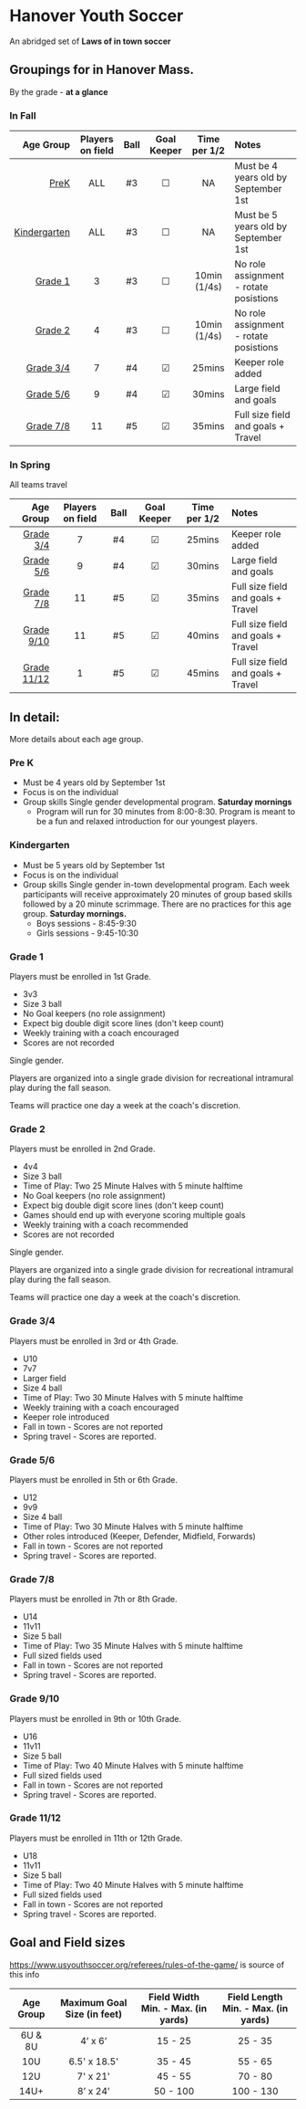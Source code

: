 # Hanover Youth Soccer

An abridged set of **Laws of in town soccer**

## Groupings for in Hanover Mass.

By the grade - **at a glance**

### In Fall
Age Group                      | Players on field | Ball       |Goal Keeper   | Time per 1/2 | Notes
 ----------------------------: | :--------------: | :------------: | :----------: | :----------: | :-------
[PreK](#PreK)                  | ALL              | #3              | &#9744;      | NA           | Must be 4 years old by September 1st
[Kindergarten](#Kindergarten)  | ALL              | #3              | &#9744;      | NA           | Must be 5 years old by September 1st
[Grade 1](#Grade1)             | 3                | #3              | &#9744;      | 10min (1/4s) | No role assignment - rotate posistions
[Grade 2](#Grade2)             | 4                | #3              | &#9744;      | 10min (1/4s) | No role assignment - rotate posistions
[Grade 3/4](#Grade34)          | 7                | #4              | &#9745;      | 25mins       | Keeper role added 
[Grade 5/6](#Grade56)          | 9                | #4              | &#9745;      | 30mins       | Large field and goals
[Grade 7/8](#Grade78)          | 11               | #5              | &#9745;      | 35mins       | Full size field and goals + Travel


### In Spring

All teams travel

Age Group                      | Players on field | Ball       |Goal Keeper   | Time per 1/2 | Notes
 ----------------------------: | :--------------: | :------------: | :----------: | :----------: | :-------
[Grade 3/4](#Grade34)          | 7                | #4              | &#9745;      | 25mins       | Keeper role added
[Grade 5/6](#Grade56)          | 9                | #4              | &#9745;      | 30mins       | Large field and goals
[Grade 7/8](#Grade78)          | 11               | #5              | &#9745;      | 35mins       | Full size field and goals + Travel
[Grade 9/10](#Grade910)        | 11               | #5              | &#9745;      | 40mins       | Full size field and goals + Travel
[Grade 11/12](#Grade1112)      | 1                | #5              | &#9745;      | 45mins       | Full size field and goals + Travel


## In detail:

More details about each age group.

### **Pre K** <a name="PreK"></a>
 - Must be 4 years old by September 1st
 - Focus is on the individual
 - Group skills
  Single gender developmental program.
  **Saturday mornings**
	  -  Program will run for 30 minutes from 8:00-8:30.
  Program is meant to be a fun and relaxed introduction for our youngest players.

### **Kindergarten** <a name="Kindergarten"></a>
 - Must be 5 years old by September 1st
 - Focus is on the individual
 - Group skills
  Single gender in-town developmental program.
 Each week participants will receive approximately 20 minutes of group based skills followed by a 20 minute scrimmage.
  There are no practices for this age group.
  **Saturday mornings.**
   - Boys sessions - 8:45-9:30
   - Girls sessions - 9:45-10:30

### **Grade 1** <a name="Grade1"></a>
Players must be enrolled in 1st Grade.
 - 3v3
 - Size 3 ball
 - No Goal keepers (no role assignment)
 - Expect big double digit score lines (don't keep count)
 - Weekly training with a coach encouraged
 - Scores are not recorded

 Single gender.

 Players are organized into a single grade division for recreational intramural play during the fall season.

 Teams will practice one day a week at the coach's discretion.

###  **Grade 2** <a name="Grade2"></a>
 Players must be enrolled in 2nd Grade.
 - 4v4
 - Size 3 ball
 - Time of Play: Two 25 Minute Halves with 5 minute halftime
 - No Goal keepers (no role assignment)
 - Expect big double digit score lines (don't keep count)
 - Games should end up with everyone scoring multiple goals
 - Weekly training with a coach recommended
 - Scores are not recorded

 Single gender.

 Players are organized into a single grade division for recreational intramural play during the fall season.

 Teams will practice one day a week at the coach's discretion.

### **Grade 3/4** <a name="Grade34"></a>
 Players must be enrolled in 3rd or 4th Grade.
 - U10
 - 7v7
 - Larger field
 - Size 4 ball
 - Time of Play: Two 30 Minute Halves with 5 minute halftime
 - Weekly training with a coach encouraged
 - Keeper role introduced
 - Fall in town - Scores are not reported
 - Spring travel - Scores are reported.

### **Grade 5/6** <a name="Grade56"></a>
Players must be enrolled in 5th or 6th Grade.
 - U12
 - 9v9
 - Size 4 ball
 - Time of Play: Two 30 Minute Halves with 5 minute halftime
 - Other roles introduced (Keeper, Defender, Midfield, Forwards)
 - Fall in town - Scores are not reported
 - Spring travel - Scores are reported.

### **Grade 7/8** <a name="Grade78"></a>
Players must be enrolled in 7th or 8th Grade.
 - U14
 - 11v11
 - Size 5 ball
 - Time of Play: Two 35 Minute Halves with 5 minute halftime
 - Full sized fields used
 - Fall in town - Scores are not reported
 - Spring travel - Scores are reported.
### **Grade 9/10** <a name="Grade910"></a>
Players must be enrolled in 9th or 10th Grade.
 - U16
 - 11v11
 - Size 5 ball
 - Time of Play: Two 40 Minute Halves with 5 minute halftime
 - Full sized fields used
 - Fall in town - Scores are not reported
 - Spring travel - Scores are reported.
### **Grade 11/12** <a name="Grade1112"></a>
Players must be enrolled in 11th or 12th Grade.
 - U18
 - 11v11
 - Size 5 ball
 - Time of Play: Two 40 Minute Halves with 5 minute halftime
 - Full sized fields used
 - Fall in town - Scores are not reported
 - Spring travel - Scores are reported.
 
##  Goal and Field sizes

https://www.usyouthsoccer.org/referees/rules-of-the-game/ is source of this info

Age Group	| Maximum Goal Size (in feet) |	Field Width Min. - Max. (in yards) | Field Length Min. - Max. (in yards)
:----------:|:---------------------------:|:----------------------------------:|:----------------------------------:
6U & 8U	    | 4’ x 6’	                  | 15 - 25	                           |  25 - 35
10U	        | 6.5' x 18.5'	              | 35 - 45                            |  55 - 65
12U	        | 7' x 21'	                  | 45 - 55	                           |  70 - 80
14U+	    | 8’ x 24’	                  | 50 - 100	                       | 100 - 130
